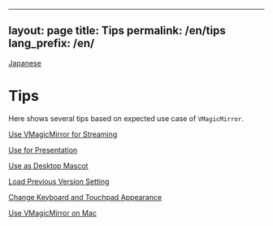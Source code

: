
---
layout: page
title: Tips
permalink: /en/tips
lang_prefix: /en/
---

[Japanese](../tips)

# Tips

Here shows several tips based on expected use case of `VMagicMirror`.

[Use VMagicMirror for Streaming](./tips/streaming)

[Use for Presentation](./tips/presentation)

[Use as Desktop Mascot](./tips/desktop_mascot)

[Load Previous Version Setting](./tips/load_prev_setting)

[Change Keyboard and Touchpad Appearance](./tips/change_textures)

[Use VMagicMirror on Mac](./tips/use_on_mac)

